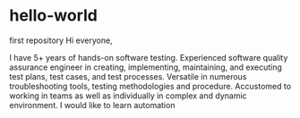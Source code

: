 # hello-world
first repository
Hi everyone,

I have 5+ years of hands-on software testing. Experienced software quality assurance engineer in creating, implementing, maintaining, and executing test plans, test cases, and test processes. Versatile in numerous troubleshooting tools, testing methodologies and procedure. Accustomed to working in teams as well as individually in complex and dynamic environment.
I would like to learn automation
